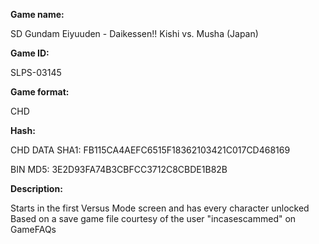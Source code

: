 **Game name:**

SD Gundam Eiyuuden - Daikessen!! Kishi vs. Musha (Japan)

**Game ID:**

SLPS-03145

**Game format:**

CHD

**Hash:**

CHD DATA SHA1: FB115CA4AEFC6515F18362103421C017CD468169

BIN MD5: 3E2D93FA74B3CBFCC3712C8CBDE1B82B

**Description:**

Starts in the first Versus Mode screen and has every character unlocked
Based on a save game file courtesy of the user "incasescammed" on GameFAQs